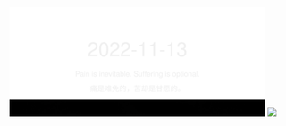 <!-- [START DAILY SAYING] -->
<!-- Please keep comment here to allow auto-update -->
<p align="center">
  <img src="assets/daily-saying/2022-11-13.svg" height="196"/>
  <img src="https://dots365.herokuapp.com?d=2022-11-13" height="196"/>
</p>
<!-- [END DAILY SAYING] -->

<!-- <p align="center">
<img alt="profile views" src="https://komarev.com/ghpvc/?username=bubkoo&color=brightgreen&style=flat-square&label=PROFILE+VIEWS" />
</p> -->
